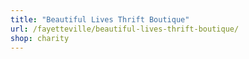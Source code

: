 ```yaml
---
title: "Beautiful Lives Thrift Boutique"
url: /fayetteville/beautiful-lives-thrift-boutique/
shop: charity
---
```

